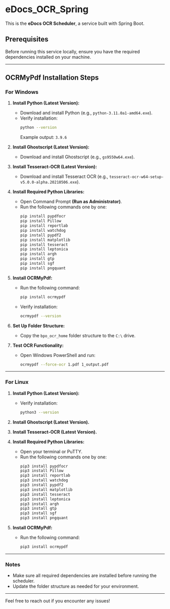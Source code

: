 # eDocs_OCR_Spring
This is the **eDocs OCR Scheduler**, a service built with Spring Boot.

## Prerequisites

Before running this service locally, ensure you have the required dependencies installed on your machine.

---

## OCRMyPdf Installation Steps

### For Windows

1. **Install Python (Latest Version):**
   - Download and install Python (e.g., `python-3.11.0a1-amd64.exe`).
   - Verify installation:  
     ```bash
     python --version
     ```  
     Example output: `3.9.6`

2. **Install Ghostscript (Latest Version):**
   - Download and install Ghostscript (e.g., `gs9550w64.exe`).

3. **Install Tesseract-OCR (Latest Version):**
   - Download and install Tesseract OCR (e.g., `tesseract-ocr-w64-setup-v5.0.0-alpha.20210506.exe`).

4. **Install Required Python Libraries:**
   - Open Command Prompt **(Run as Administrator)**.
   - Run the following commands one by one:
     ```bash
     pip install pypdfocr
     pip install Pillow
     pip install reportlab
     pip install watchdog
     pip install pypdf2
     pip install matplotlib
     pip install tesseract
     pip install leptonica
     pip install argh
     pip install gtp
     pip install sgf
     pip install pngquant
     ```

5. **Install OCRMyPdf:**
   - Run the following command:
     ```bash
     pip install ocrmypdf
     ```
   - Verify installation:
     ```bash
     ocrmypdf --version
     ```

6. **Set Up Folder Structure:**
   - Copy the `bpo_ocr_home` folder structure to the `C:\` drive.

7. **Test OCR Functionality:**
   - Open Windows PowerShell and run:
     ```bash
     ocrmypdf --force-ocr 1.pdf 1_output.pdf
     ```

---

### For Linux

1. **Install Python (Latest Version):**
   - Verify installation:
     ```bash
     python3 --version
     ```

2. **Install Ghostscript (Latest Version).**

3. **Install Tesseract-OCR (Latest Version).**

4. **Install Required Python Libraries:**
   - Open your terminal or PuTTY.
   - Run the following commands one by one:
     ```bash
     pip3 install pypdfocr
     pip3 install Pillow
     pip3 install reportlab
     pip3 install watchdog
     pip3 install pypdf2
     pip3 install matplotlib
     pip3 install tesseract
     pip3 install leptonica
     pip3 install argh
     pip3 install gtp
     pip3 install sgf
     pip3 install pngquant
     ```

5. **Install OCRMyPdf:**
   - Run the following command:
     ```bash
     pip3 install ocrmypdf
     ```

---

### Notes
- Make sure all required dependencies are installed before running the scheduler.
- Update the folder structure as needed for your environment.

---

Feel free to reach out if you encounter any issues!
